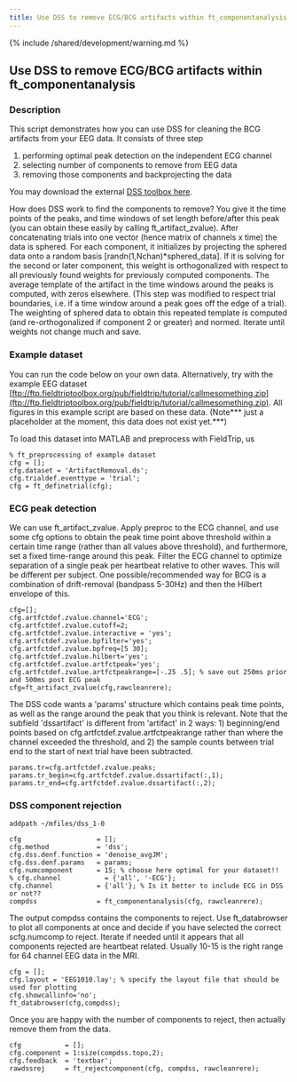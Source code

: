 ```yaml
---
title: Use DSS to remove ECG/BCG artifacts within ft_componentanalysis
---
```


{% include /shared/development/warning.md %}

## Use DSS to remove ECG/BCG artifacts within ft_componentanalysis

### Description

This script demonstrates how you can use DSS for cleaning the BCG artifacts from your EEG data. It consists of three step
 1.  performing optimal peak detection on the independent ECG channel
 2.  selecting number of components to remove from EEG data
 3.  removing those components and backprojecting the data

You may download the external [DSS toolbox here](http://www.cis.hut.fi/projects/dss).   

How does DSS work to find the components to remove?  You give it the time points of the peaks, and time windows of set length before/after this peak (you can obtain these easily by calling ft_artifact_zvalue).  After concatenating trials into one vector (hence matrix of channels x time) the data is sphered.  For each component, it initializes by projecting the sphered data onto a random basis [randn(1,Nchan)*sphered_data]. If it is solving for the second or later component, this weight is orthogonalized with respect to all previously found weights for previously computed components. The average template of the artifact in the time windows around the peaks is computed, with zeros elsewhere. (This step was modified to respect trial boundaries, i.e. if a time window around a peak goes off the edge of a trial).  The weighting of sphered data to obtain this repeated template is computed (and re-orthogonalized if component 2 or greater) and normed. Iterate until weights not change much and save.

### Example dataset

You can run the code below on your own data. Alternatively, try with the example EEG dataset [ftp://ftp.fieldtriptoolbox.org/pub/fieldtrip/tutorial/callmesomething.zip](ftp://ftp.fieldtriptoolbox.org/pub/fieldtrip/tutorial/callmesomething.zip). All figures in this example script are based on these data.   (Note*** just a placeholder at the moment, this data does not exist yet.***)

To load this dataset into MATLAB and preprocess with FieldTrip, us


	% ft_preprocessing of example dataset
	cfg = [];
	cfg.dataset = 'ArtifactRemoval.ds';
	cfg.trialdef.eventtype = 'trial';
	cfg = ft_definetrial(cfg);

### ECG peak detection

We can use ft_artifact_zvalue.  Apply preproc to the ECG channel, and use some cfg options to obtain the peak time point above threshold within a certain time range (rather than all values above threshold), and furthermore, set a fixed time-range around this peak.
Filter the ECG channel to optimize separation of a single peak per heartbeat relative to other waves.  This will be different per subject.  One possible/recommended way for BCG is a combination of drift-removal (bandpass 5-30Hz) and then the Hilbert envelope of this.


	cfg=[];
	cfg.artfctdef.zvalue.channel='ECG';
	cfg.artfctdef.zvalue.cutoff=2;
	cfg.artfctdef.zvalue.interactive = 'yes';
	cfg.artfctdef.zvalue.bpfilter='yes';
	cfg.artfctdef.zvalue.bpfreq=[5 30];
	cfg.artfctdef.zvalue.hilbert='yes';
	cfg.artfctdef.zvalue.artfctpeak='yes';
	cfg.artfctdef.zvalue.artfctpeakrange=[-.25 .5]; % save out 250ms prior and 500ms post ECG peak
	cfg=ft_artifact_zvalue(cfg,rawcleanrere);

The DSS code wants a 'params' structure which contains peak time points, as well as the range around the peak that you think is relevant.  Note that the subfield 'dssartifact' is different from 'artifact' in 2 ways: 1) beginning/end points based on cfg.artfctdef.zvalue.artfctpeakrange rather than where the channel exceeded the threshold, and 2) the sample counts between trial end to the start of next trial have been subtracted.


	params.tr=cfg.artfctdef.zvalue.peaks;
	params.tr_begin=cfg.artfctdef.zvalue.dssartifact(:,1);
	params.tr_end=cfg.artfctdef.zvalue.dssartifact(:,2);

### DSS component rejection


	addpath ~/mfiles/dss_1-0

	cfg                   = [];
	cfg.method            = 'dss';
	cfg.dss.denf.function = 'denoise_avgJM';
	cfg.dss.denf.params   = params;
	cfg.numcomponent      = 15; % choose here optimal for your dataset!!
	% cfg.channel           = {'all', '-ECG'};
	cfg.channel           = {'all'}; % Is it better to include ECG in DSS or not??
	compdss               = ft_componentanalysis(cfg, rawcleanrere);

The output compdss contains the components to reject.  Use ft_databrowser to plot all components at once and decide if you have selected the correct scfg.numcomp to reject.  Iterate if needed until it appears that all components rejected are heartbeat related.   Usually 10-15 is the right range for 64 channel EEG data in the MRI.


	cfg = [];
	cfg.layout = 'EEG1010.lay'; % specify the layout file that should be used for plotting
	cfg.showcallinfo='no';
	ft_databrowser(cfg,compdss);

Once you are happy with the number of components to reject, then actually remove them from the data.


	cfg           = [];
	cfg.component = 1:size(compdss.topo,2);
	cfg.feedback  = 'textbar';
	rawdssrej     = ft_rejectcomponent(cfg, compdss, rawcleanrere);
